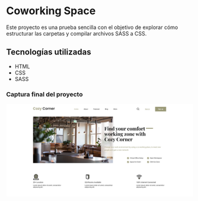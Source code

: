 # Coworking Space

Este proyecto es una prueba sencilla con el objetivo de explorar cómo estructurar las carpetas y compilar archivos SASS a CSS. 


## Tecnologías utilizadas
- HTML
- CSS
- SASS 

### Captura final del proyecto
![Captura final del proyecto](/img/coworking-proyecto.png)
